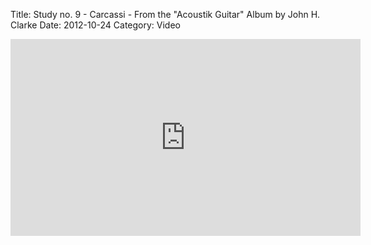 Title: Study no. 9 - Carcassi - From the "Acoustik Guitar" Album by John H. Clarke
Date: 2012-10-24
Category: Video

<iframe width="560" height="315" src="https://www.youtube.com/embed/EbgNi6eEySI" title="YouTube video player" frameborder="0" allow="accelerometer; autoplay; clipboard-write; encrypted-media; gyroscope; picture-in-picture" allowfullscreen></iframe>

